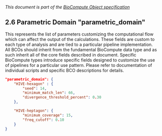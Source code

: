 _This document is part of the [BioCompute Object specification](bco-specification.md)_

## 2.6 Parametric Domain "parametric_domain"

This represents the list of parameters customizing the computational flow which can affect the output of the calculations. These fields are custom to each type of analysis and are tied to a particular pipeline implementation. All BCOs should inherit from the fundamental BioCompute data type and as such inherit all of the core fields described in document. Specific BioCompute types introduce specific fields designed to customize the use of pipelines for a particular use pattern. Please refer to documentation of individual scripts and specific BCO descriptions for details.

```json
"parametric_domain": {
    "HIVE-hexagon" : { 
        "seed": 14,
        "minimum_match_len": 66, 
        "divergence_threshold_percent": 0.30
    },

    "HIVE-heptagon": {
        "minimum_coverage": 15, 
        "freq_cutoff": 0.10
    } 
}
```
